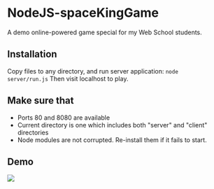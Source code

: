 NodeJS-spaceKingGame
====================

A demo online-powered game special for my Web School students.

## Installation

Copy files to any directory, and run server application: <code>node server/run.js</code>
Then visit localhost to play.

## Make sure that

+ Ports 80 and 8080 are available
+ Current directory is one which includes both "server" and "client" directories
+ Node modules are not corrupted. Re-install them if it fails to start.

## Demo

<img src="http://giant.gfycat.com/RingedLoneAlbino.gif"/>
